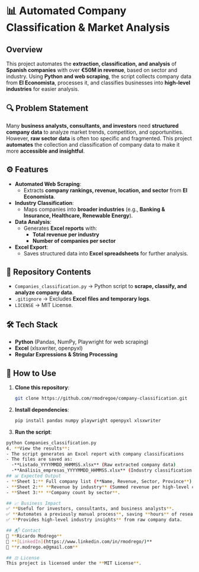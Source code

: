 # 📊 Automated Company Classification & Market Analysis

## Overview
This project automates the **extraction, classification, and analysis** of **Spanish companies** with over **€50M in revenue**, based on sector and industry. Using **Python and web scraping**, the script collects company data from **El Economista**, processes it, and classifies businesses into **high-level industries** for easier analysis.

## 🔍 Problem Statement
Many **business analysts, consultants, and investors** need **structured company data** to analyze market trends, competition, and opportunities. However, **raw sector data** is often too specific and fragmented. This project **automates** the collection and classification of company data to make it more **accessible and insightful**.

## ⚙️ Features
- **Automated Web Scraping**:
  - Extracts **company rankings, revenue, location, and sector** from **El Economista**.
- **Industry Classification**:
  - Maps companies into **broader industries** (e.g., **Banking & Insurance, Healthcare, Renewable Energy**).
- **Data Analysis**:
  - Generates **Excel reports** with:
    - **Total revenue per industry**
    - **Number of companies per sector**
- **Excel Export**:
  - Saves structured data into **Excel spreadsheets** for further analysis.

## 📂 Repository Contents
- `Companies_classification.py` → Python script to **scrape, classify, and analyze company data**.
- `.gitignore` → Excludes **Excel files and temporary logs**.
- `LICENSE` → MIT License.

## 🛠 Tech Stack
- **Python** (Pandas, NumPy, Playwright for web scraping)
- **Excel** (xlsxwriter, openpyxl)
- **Regular Expressions & String Processing**

## 🚀 How to Use
1. **Clone this repository**:
   ```bash
   git clone https://github.com/rmodregoe/company-classification.git
2. **Install dependencies**:
   ```bash
   pip install pandas numpy playwright openpyxl xlsxwriter
3. **Run the script**:
  ```bash
  python Companies_classification.py
4. **View the results**:
  - The script generates an Excel report with company classifications
  - The files are saved as:
    -**Listado_YYYYMMDD_HHMMSS.xlsx** (Raw extracted company data)
    -**Análisis_empresas_YYYYMMDD_HHMMSS.xlsx** (Industry classification & insights)
## 📊 Expected Output
- **Sheet 1:** Full company list (**Name, Revenue, Sector, Province**).
- **Sheet 2:** **Revenue by industry** (Summed revenue per high-level classification).
- **Sheet 3:** **Company count by sector**.

## 📈 Business Impact
✅ **Useful for investors, consultants, and business analysts**.  
✅ **Automates a previously manual process**, saving **hours** of research.  
✅ **Provides high-level industry insights** from raw company data.  

## 📬 Contact
👤 **Ricardo Modrego**  
📌 **[LinkedIn](https://www.linkedin.com/in/rmodrego/)**  
📧 **r.modrego.e@gmail.com**  

## ⚖️ License
This project is licensed under the **MIT License**.
 
